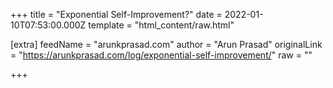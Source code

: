 
+++
title = "Exponential Self-Improvement?"
date = 2022-01-10T07:53:00.000Z
template = "html_content/raw.html"

[extra]
feedName = "arunkprasad.com"
author = "Arun Prasad"
originalLink = "https://arunkprasad.com/log/exponential-self-improvement/"
raw = ""

+++

